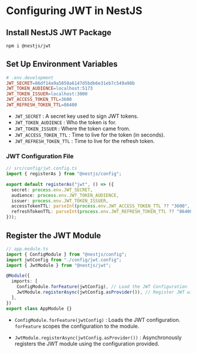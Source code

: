 # Configuring JWT in NestJS

## Install NestJS JWT Package

```bash
npm i @nestjs/jwt
```

## Set Up Environment Variables

```makefile
# .env.development
JWT_SECRET=86df14a9a5850a6147d5bdb6e31eb7c549a98b
JWT_TOKEN_AUDIENCE=localhost:5173
JWT_TOKEN_ISSUER=localhost:3000
JWT_ACCESS_TOKEN_TTL=3600
JWT_REFRESH_TOKEN_TTL=86400
```

- `JWT_SECRET` : A secret key used to sign JWT tokens.
- `JWT_TOKEN_AUDIENCE` : Who the token is for.
- `JWT_TOKEN_ISSUER` : Where the token came from.
- `JWT_ACCESS_TOKEN_TTL` : Time to live for the token (in seconds).
- `JWT_REFRESH_TOKEN_TTL` : Time to live for the refresh token.

### JWT Configuration File

```ts
// src/config/jwt.config.ts
import { registerAs } from "@nestjs/config";

export default registerAs("jwt", () => ({
  secret: process.env.JWT_SECRET,
  audience: process.env.JWT_TOKEN_AUDIENCE,
  issuer: process.env.JWT_TOKEN_ISSUER,
  accessTokenTTL: parseInt(process.env.JWT_ACCESS_TOKEN_TTL ?? "3600", 10),
  refreshTokenTTL: parseInt(process.env.JWT_REFRESH_TOKEN_TTL ?? "864000", 10),
}));
```

## Register the JWT Module

```ts
// app.module.ts
import { ConfigModule } from "@nestjs/config";
import jwtConfig from "./config/jwt.config";
import { JwtModule } from "@nestjs/jwt";

@Module({
  imports: [
    ConfigModule.forFeature(jwtConfig), // Load the JWT Configuration
    JwtModule.registerAsync(jwtConfig.asProvider()), // Register JWT with configuration
  ],
})
export class AppModule {}
```

- `ConfigModule.forFeature(jwtConfig)` : Loads the JWT configuration. `forFeature` scopes the configuration to the module.

- `JwtModule.registerAsync(jwtConfig.asProvider())` : Asynchronously registers the JWT module using the configuration provided.
